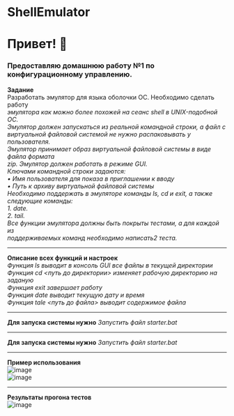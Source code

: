 # ShellEmulator
# Привет! :wave:  
### Предоставляю домашнюю работу №1 по конфигурационному управлению. 
**Задание**  
Разработать эмулятор для языка оболочки ОС. Необходимо сделать работу  
*эмулятора как можно более похожей на сеанс shell в UNIX-подобной ОС.*  
*Эмулятор должен запускаться из реальной командной строки, а файл с*  
*виртуальной файловой системой не нужно распаковывать у пользователя.*  
*Эмулятор принимает образ виртуальной файловой системы в виде файла формата*  
*zip. Эмулятор должен работать в режиме GUI.*  
*Ключами командной строки задаются:*  
*• Имя пользователя для показа в приглашении к вводу*  
*• Путь к архиву виртуальной файловой системы*  
*Необходимо поддержать в эмуляторе команды ls, cd и exit, а также*  
*следующие команды:*  
*1. date.*  
*2. tail.*  
*Все функции эмулятора должны быть покрыты тестами, а для каждой из*  
*поддерживаемых команд необходимо написать2 теста.*  
____  
**Описание всех функций и настроек**  
*Функция ls выводит в консоль GUI все файлы в текущей директории*  
*Функция cd <путь до директории> изменяет рабочую директорию на заданую*  
*Функция exit завершает работу*  
*Функция date выводит текущую дату и время*  
*Функция tale <путь до файла> выводит содержимое файла*  
____  
**Для запуска системы нужно** 
*Запустить файл starter.bat*  
____  
**Для запуска системы нужно** 
*Запустить файл starter.bat*  
____  
**Пример использования**  
![image](https://github.com/user-attachments/assets/95f1ef80-6191-48d4-8b41-c0f3a264f772)  
![image](https://github.com/user-attachments/assets/b7efd068-7313-4b86-904b-55e32c8294b3)  
____  
**Результаты прогона тестов**  
![image](https://github.com/user-attachments/assets/013465ef-6600-4254-b496-23fb5271e7ce)  



